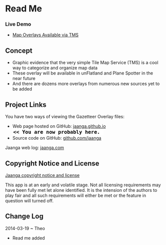 Read Me
=======

### Live Demo

* [Map Overlays Available via TMS]( http://jaanga.github.io/terrain-plus/cookbook/gazetteer-overlays/latest/ )

## Concept

* Graphic evidence that the very simple Tile Map Service (TMS) is a cool way to categorize and organize map data
* These overlay will be available in unFlatland and Plane Spotter in the near future
* And there are dozens more overlays from numerous new sources yet to be added

<!--
## Features


## Road Map


## Issues /Bugs
-->

## Project Links

You have two ways of viewing the Gazetteer Overlay files:

* Web page hosted on GitHub: [jaanga.github.io]( http://jaanga.github.io/terrain-plus/cookbook/gazetteer-overlays/ "view the files as apps." ) <input value="<< You are now probably here." size=28 style="font:bold 12pt monospace;border-width:0;" >  
* Source code on GitHub: [github.com/jaanga]( https://github.com/jaanga/terrain-plus/tree/gh-pages/cookbook/gazetteer-overlays/ "View the files as source code." ) <scan style=display:none ><< You are now probably here.</scan>

Jaanga web log: [jaanga.com]( http://jaanga.com )

## Copyright Notice and License

[Jaanga copyright notice and license]( https://github.com/jaanga/jaanga.github.io/blob/master/jaanga-copyright-and-mit-license.md )

This app is at an early and volatile stage. Not all licensing requirements may have been fully met let alone identified. It is the intension of the authors to play fair and all such requirements will either be met or the feature in question will turned off.


## Change Log

2014-03-19 ~ Theo

* Read me added



